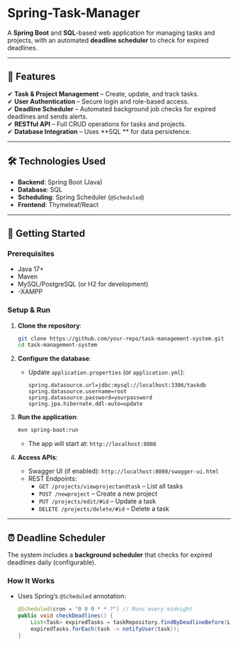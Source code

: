 # Spring-Task-Manager

A **Spring Boot** and **SQL**-based web application for managing tasks and projects, with an automated **deadline scheduler** to check for expired deadlines.  

---

## **📌 Features**  
✔ **Task & Project Management** – Create, update, and track tasks.  
✔ **User Authentication** – Secure login and role-based access.  
✔ **Deadline Scheduler** – Automated background job checks for expired deadlines and sends alerts.  
✔ **RESTful API** – Full CRUD operations for tasks and projects.  
✔ **Database Integration** – Uses **SQL ** for data persistence.  

---

## **🛠 Technologies Used**  
- **Backend**: Spring Boot (Java)  
- **Database**: SQL 
- **Scheduling**: Spring Scheduler (`@Scheduled`)  
- **Frontend**: Thymeleaf/React

---

## **🚀 Getting Started**  

### **Prerequisites**  
- Java 17+  
- Maven  
- MySQL/PostgreSQL (or H2 for development)
- -XAMPP

### **Setup & Run**  
1. **Clone the repository**:  
   ```sh
   git clone https://github.com/your-repo/task-management-system.git
   cd task-management-system
   ```  

2. **Configure the database**:  
   - Update `application.properties` (or `application.yml`):  
     ```properties
     spring.datasource.url=jdbc:mysql://localhost:3306/taskdb
     spring.datasource.username=root
     spring.datasource.password=yourpassword
     spring.jpa.hibernate.ddl-auto=update
     ```  

3. **Run the application**:  
   ```sh
   mvn spring-boot:run
   ```  
   - The app will start at: `http://localhost:8086`

4. **Access APIs**:  
   - Swagger UI (if enabled): `http://localhost:8080/swagger-ui.html`  
   - REST Endpoints:  
     - `GET /projects/viewprojectandtask` – List all tasks  
     - `POST /newproject` – Create a new project
     - `PUT /projects/edit/#id` – Update a task  
     - `DELETE /projects/delete/#id` – Delete a task  

---

## **⏰ Deadline Scheduler**  
The system includes a **background scheduler** that checks for expired deadlines daily (configurable).  

### **How It Works**  
- Uses Spring’s `@Scheduled` annotation:  
  ```java
  @Scheduled(cron = "0 0 0 * * ?") // Runs every midnight
  public void checkDeadlines() {
      List<Task> expiredTasks = taskRepository.findByDeadlineBefore(LocalDate.now());
      expiredTasks.forEach(task -> notifyUser(task));
  }
  ``` 
